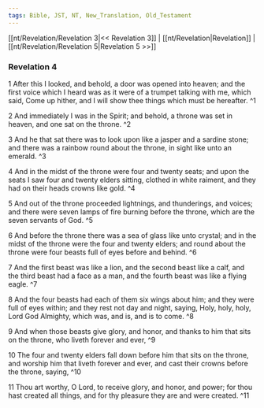 ```yaml
---
tags: Bible, JST, NT, New_Translation, Old_Testament
---
```


[[nt/Revelation/Revelation 3|<< Revelation 3]] | [[nt/Revelation|Revelation]] | [[nt/Revelation/Revelation 5|Revelation 5 >>]]

### Revelation 4

1 After this I looked, and behold, a door was opened into heaven; and the first voice which I heard was as it were of a trumpet talking with me, which said, Come up hither, and I will show thee things which must be hereafter.  ^1

2 And immediately I was in the Spirit; and behold, a throne was set in heaven, and one sat on the throne.  ^2

3 And he that sat there was to look upon like a jasper and a sardine stone; and there was a rainbow round about the throne, in sight like unto an emerald.  ^3

4 And in the midst of the throne were four and twenty seats; and upon the seats I saw four and twenty elders sitting, clothed in white raiment, and they had on their heads crowns like gold.  ^4

5 And out of the throne proceeded lightnings, and thunderings, and voices; and there were seven lamps of fire burning before the throne, which are the seven servants of God.  ^5

6 And before the throne there was a sea of glass like unto crystal; and in the midst of the throne were the four and twenty elders; and round about the throne were four beasts full of eyes before and behind.  ^6

7 And the first beast was like a lion, and the second beast like a calf, and the third beast had a face as a man, and the fourth beast was like a flying eagle.  ^7

8 And the four beasts had each of them six wings about him; and they were full of eyes within; and they rest not day and night, saying, Holy, holy, holy, Lord God Almighty, which was, and is, and is to come.  ^8

9 And when those beasts give glory, and honor, and thanks to him that sits on the throne, who liveth forever and ever,  ^9

10 The four and twenty elders fall down before him that sits on the throne, and worship him that liveth forever and ever, and cast their crowns before the throne, saying,  ^10

11 Thou art worthy, O Lord, to receive glory, and honor, and power; for thou hast created all things, and for thy pleasure they are and were created.  ^11

 
